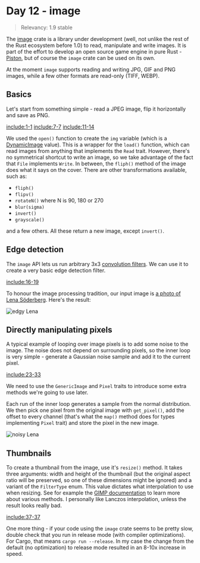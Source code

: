 # Day 12 - image

> Relevancy: 1.9 stable

The [image](https://crates.io/crates/image) crate is a library under development (well, not unlike the rest of the Rust ecosystem before 1.0) to read, manipulate and write images. It is part of the effort to develop an open source game engine in pure Rust - [Piston](http://www.piston.rs/), but of course the `image` crate can be used on its own.

At the moment `image` supports reading and writing JPG, GIF and PNG images, while a few other formats are read-only (TIFF, WEBP).

Basics
------

Let's start from something simple - read a JPEG image, flip it horizontally and save as PNG.

[include:1-1](../../vol1/src/bin/day12.rs)
[include:7-7](../../vol1/src/bin/day12.rs)
[include:11-14](../../vol1/src/bin/day12.rs)

We used the `open()` function to create the `img` variable (which is a [DynamicImage](http://www.piston.rs/image/image/enum.DynamicImage.html) value). This is a wrapper for the `load()` function, which can read images from anything that implements the `Read` trait. However, there's no symmetrical shortcut to write an image, so we take advantage of the fact that `File` implements `Write`. In between, the `fliph()` method of the image does what it says on the cover. There are other transformations available, such as:

 * `fliph()`
 * `flipv()`
 * `rotateN()` where N is 90, 180 or 270
 * `blur(sigma)`
 * `invert()`
 * `grayscale()`

and a few others. All these return a new image, except `invert()`.

Edge detection
--------------

The `image` API lets us run arbitrary 3x3 [convolution filters](http://www.roborealm.com/help/Convolution.php). We can use it to create a very basic edge detection filter.

[include:16-19](../../vol1/src/bin/day12.rs)

To honour the image processing tradition, our input image is [a photo of Lena Söderberg](http://en.wikipedia.org/wiki/Lenna). Here's the result:

![edgy Lena](//i.imgur.com/D1mMwhK.jpg)

Directly manipulating pixels
----------------------------

A typical example of looping over image pixels is to add some noise to the image. The noise does not depend on surrounding pixels, so the inner loop is very simple - generate a Gaussian noise sample and add it to the current pixel.

[include:23-33](../../vol1/src/bin/day12.rs)

We need to use the `GenericImage` and `Pixel` traits to introduce some extra methods we're going to use later.

Each run of the inner loop generates a sample from the normal distribution. We then pick one pixel from the original image with `get_pixel()`, add the offset to every channel (that's what the `map()` method does for types implementing `Pixel` trait) and store the pixel in the new image.

![noisy Lena](//i.imgur.com/Zu7jnIK.jpg)

Thumbnails
----------

To create a thumbnail from the image, use it's `resize()` method. It takes three arguments: width and height of the thumbnail (but the original aspect ratio will be preserved, so one of these dimensions might be ignored) and a variant of the `FilterType` enum. This value dictates what interpolation to use when resizing. See for example the [GIMP documentation](http://docs.gimp.org/en/gimp-tools-transform.html) to learn more about various methods. I personally like Lanczos interpolation, unless the result looks really bad.

[include:37-37](../../vol1/src/bin/day12.rs)

One more thing - if your code using the `image` crate seems to be pretty slow, double check that you run in release mode (with compiler optimizations). For Cargo, that means `cargo run --release`. In my case the change from the default (no optimization) to release mode resulted in an 8-10x increase in speed.
